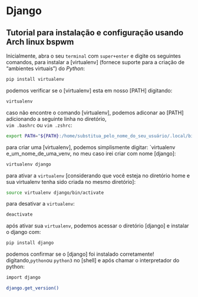 # Django

## Tutorial para instalação e configuração usando Arch linux bspwm

Inicialmente, abra o seu `terminal` com `super+enter` e digite os seguintes comandos, para instalar a [virtualenv] (fornece suporte para a criação de “ambientes virtuais”) do *Python*:
```bash
pip install virtualenv
```

podemos verificar se o [virtualenv] esta em nosso [PATH] digitando:
```bash
virtualenv
```

caso não encontre o comando [virtualenv], podemos adiconar ao [PATH] adicionando a seguinte linha no diretório,\
`vim .bashrc` ou `vim .zshrc`:
```bash
export PATH="${PATH}:/home/substitua_pelo_nome_do_seu_usuário/.local/bin"
```

para criar uma [virtualenv], podemos simplismente digitar: `virtualenv e_um_nome_de_uma_venv, no meu caso irei criar com nome [django]:
```bash
virtualenv django
```

para ativar a `virtualenv` [considerando que você esteja no diretório home e sua virtualenv tenha sido criada no mesmo diretório]:
```bash
source virtualenv django/bin/activate
```
para desativar a `virtualenv`:
```bash
deactivate
```

após ativar sua `virtualenv`, podemos acessar o diretório [django] e instalar o django com:
```bash
pip install django
```

podemos confirmar se o [django] foi instalado corretamente! digitando,`python`ou `python3` no [shell] e após chamar o interpretador do python:
```bash
import django

django.get_version()
```

